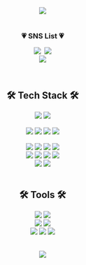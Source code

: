 <div align=center>
	<img src="https://capsule-render.vercel.app/api?type=Waving&color=gradient&customColorList=1&height=240&section=header&text=welcome&fontSize=70&desc=sub2nee's%20GitHub%20Profile&descSize=20&descAlign=71&descAlignY=55&fontAlignY=40&animation=fadeIn&fontColor=f7f5f5" />
</div>
<br>
<h3 align="center">💗 SNS List 💗</h3>
<p align="center">
    <a href="https://www.instagram.com/binzz._.s2/">
    <img src="https://img.shields.io/badge/Instagram-E4405F?style=flat-square&logo=Instagram&logoColor=white&link=https://www.instagram.com/hye_inisfree/" /></a>&nbsp
    <a href="mailto:cherish.sub2nee@gmail.com"><img
            src="https://img.shields.io/badge/Gmail-d14836?style=flat-square&logo=Gmail&logoColor=white&link=cherish.sub2nee@gmail.com" /></a>
           <br>
           <a href="https://hits.seeyoufarm.com"><img src="https://hits.seeyoufarm.com/api/count/incr/badge.svg?url=https%3A%2F%2Fgithub.com%2Fsub2nee&count_bg=%23FBBAA5&title_bg=%23ED7373&icon=youtubegaming.svg&icon_color=%23E7E7E7&title=hits&edge_flat=false"/></a>
</p>

<br>
<div align=center>
    <h2>🛠 Tech Stack 🛠</h2>
    
</div>
<div align="center">
<img src="https://img.shields.io/badge/Java-007396?style=flat&logo=Conda-Forge&logoColor=white" />
<img src="https://img.shields.io/badge/spring-6DB33F?style=flat&logo=spring&logoColor=white" />
</div>

<br>
<div align=center>    
</div>
<div align=center> 
<img src="https://img.shields.io/badge/MySQL-4479A1?style=flat&logo=MySQL&logoColor=white" />
<img src="https://img.shields.io/badge/MariaDB-003545?style=flat&logo=MariaDB&logoColor=white" />
<img src="https://img.shields.io/badge/Oracle%20SQL-F80000?style=flat&logo=Oracle&logoColor=white" />
<img src="https://img.shields.io/badge/firebase-FFCA28?style=flat&logo=firebase&logoColor=white" />
</div>
<br>
<div align=center>    
 
</div>
<div align=center> 
<img src="https://img.shields.io/badge/html5-E34F26?style=flat&logo=html5&logoColor=white" />
<img src="https://img.shields.io/badge/css-1572B6?style=flat&logo=css3&logoColor=white" />
<img src="https://img.shields.io/badge/javascript-F7DF1E?style=flat&logo=javascript&logoColor=black" />
<img src="https://img.shields.io/badge/jquery-0769AD?style=flat&logo=jquery&logoColor=white" />
	<br>
<img src="https://img.shields.io/badge/react-61DAFB?style=flat&logo=react&logoColor=white" />
<img src="https://img.shields.io/badge/nextjs-000000?style=flat&logo=nextdotjs&logoColor=white" />
<img src="https://img.shields.io/badge/react native-0088CC?style=flat&logo=react&logoColor=white" />
<img src="https://img.shields.io/badge/Expo-000020?style=flat&logo=Expo&logoColor=white" />	
	<br>
<img src="https://img.shields.io/badge/tailwindcss-06B6D4?style=flat&logo=tailwindcss&logoColor=white" />
<img src="https://img.shields.io/badge/Bootstrap-7952B3?style=flat&logo=Bootstrap&logoColor=white" />

</div>
<br>
<div align=center>
	<h2> 🛠 Tools 🛠 </h2>
</div>
<div align=center>
	<img src="https://img.shields.io/badge/github-181717?style=flat-square&logo=github&logoColor=white" />
	<img src="https://img.shields.io/badge/Docker-2496ED?style=flat-square&logo=Docker&logoColor=white" />
	<br>
	<img src="https://img.shields.io/badge/Figma-F24E1E?style=flat&logo=Figma&logoColor=white" />
	<img src="https://img.shields.io/badge/adobephotoshop-31A8FF?style=flat&logo=adobephotoshop&logoColor=white" />
	<br>
	<img src="https://img.shields.io/badge/IntelliJ%20IDEA-000000?style=flat&logo=IntelliJ%20IDEA&logoColor=white" />
	<img src="https://img.shields.io/badge/Visual%20Studio%20Code-007ACC?style=flat&logo=VisualStudioCode&logoColor=white" />
    	<img src="https://img.shields.io/badge/Eclipse%20IDE-2C2255?style=flat&logo=EclipseIDE&logoColor=white" />
	
</div>
<br>




<br>

<div align=center>
<img src="https://capsule-render.vercel.app/api?type=Waving&color=gradient&customColorList=1&height=130&section=footer">
</div>

	

